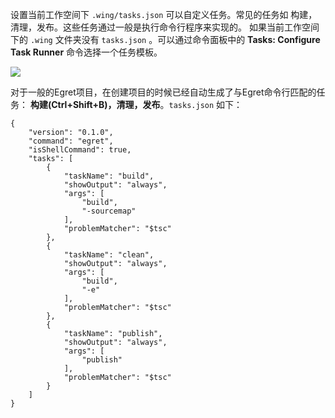 设置当前工作空间下 `.wing/tasks.json` 可以自定义任务。常见的任务如 构建，清理，发布。这些任务通过一般是执行命令行程序来实现的。
如果当前工作空间下的 `.wing` 文件夹没有 `tasks.json` 。可以通过命令面板中的 **Tasks: Configure Task Runner** 命令选择一个任务模板。

![](5.png)

对于一般的Egret项目，在创建项目的时候已经自动生成了与Egret命令行匹配的任务： **构建(Ctrl+Shift+B)，清理，发布**。`tasks.json` 如下：

	{
	    "version": "0.1.0",
	    "command": "egret",
	    "isShellCommand": true,
	    "tasks": [
	        {
	            "taskName": "build",
	            "showOutput": "always",
	            "args": [
	                "build",
	                "-sourcemap"
	            ],
	            "problemMatcher": "$tsc"
	        },
	        {
	            "taskName": "clean",
	            "showOutput": "always",
	            "args": [
	                "build",
	                "-e"
	            ],
	            "problemMatcher": "$tsc"
	        },
	        {
	            "taskName": "publish",
	            "showOutput": "always",
	            "args": [
	                "publish"
	            ],
	            "problemMatcher": "$tsc"
	        }
	    ]
	}
